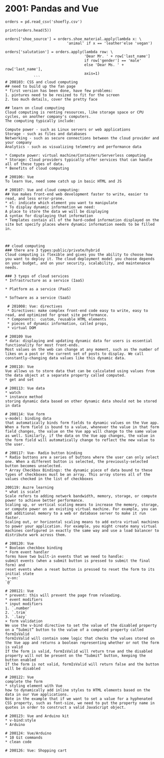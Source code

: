 # 2001: Pandas and Vue  


```  
orders = pd.read_csv('shoefly.csv')

print(orders.head(5))

orders['shoe_source'] = orders.shoe_material.apply(lambda x: \
                        	'animal' if x == 'leather'else 'vegan')

orders['salutation'] = orders.apply(lambda row: \
                                    'Dear Mr. ' + row['last_name']
                                    if row['gender'] == 'male'
                                    else 'Dear Ms. ' + row['last_name'],
                                    axis=1)  
             ```  
# 200103: CSS and cloud computing  
## need to build up the fan page  
* first version has been done, have few problems:  
1. pintures need to be resized to fit for the screen  
2. too much details, cover the pretty face  

## learn on cloud computing  
Cloud computing is renting resources, like storage space or CPU cycles, on another company's computers.  
The computing typically include:  

Compute power - such as Linux servers or web applications  
Storage - such as files and databases  
Networking - such as secure connections between the cloud provider and your company  
Analytics - such as visualizing telemetry and performance data  
  
* Compute power: virtual machine/Containers/Serverless computing  
* Storage: Cloud providers typically offer services that can handle all of these types of data.   
* Benefits of cloud computing  

# 200106: Vue  
To learn Vue, need some catch up in basic HTML and JS  

# 200107: Vue and cloud computing:  
## Vue makes front-end web development faster to write, easier to read, and less error-prone.    
* el: indicate which element you want to manipulate  
* To display dynamic information we need:  
A place to store the data we will be displaying  
A syntax for displaying that information  
* Templates contain all of the hard-coded information displayed on the site but specify places where dynamic information needs to be filled in.  



## cloud computing  
### there are 3 types:public/private/hybrid     
Cloud computing is flexible and gives you the ability to choose how you want to deploy it. The cloud deployment model you choose depends on your budget, and on your security, scalability, and maintenance needs.  
 
### 3 tyeps of cloud services  
* Infrastructure as a service (IaaS)  

* Platform as a service (PaaS)  

* Software as a service (SaaS)  
  
 # 201008: Vue: directives  
 * Directives: make complex front-end code easy to write, easy to read, and optimized for great site performance.  
 * Components:  custom, reusable HTML elements  
 * pieces of dynamic information, called props,   
 * virtual DOM  
 
# 200109 Vue  
* data: displaying and updating dynamic data for users is essential functionality for most front-ends.  
Most values on the web can change at any moment, such as the number of likes on a post or the current set of posts to display. We call constantly-changing data values like this dynamic data.   

# 200110: Vue   
Vue allows us to store data that can be calculated using values from the data object at a separate property called computed.  
* get and set  

# 200113: Vue data  
* watch  
* instance method  
storing dynamic data based on other dynamic data should not be stored in data  

# 200114: Vue form  
v-model: binding data  
that automatically binds form fields to dynamic values on the Vue app. When a form field is bound to a value, whenever the value in that form field changes, the value on the Vue app will change to the same value as well. Similarly, if the data on the Vue app changes, the value in the form field will automatically change to reflect the new value to the user.  

# 200117: Vue- Radio button binding  
* Radio buttons are a series of buttons where the user can only select one. When a different button is selected, the previously-selected button becomes unselected.  
* Array Checkbox Bindings: the dynamic piece of data bound to these types of checkboxes must be an array. This array stores all of the values checked in the list of checkboxes  

200119: Auzre learning  
* what is scale?  
Scale refers to adding network bandwidth, memory, storage, or compute power to achieve better performance.  
Scaling up, or vertical scaling means to increase the memory, storage, or compute power on an existing virtual machine. For example, you can add additional memory to a web or database server to make it run faster.  
Scaling out, or horizontal scaling means to add extra virtual machines to power your application. For example, you might create many virtual machines configured in exactly the same way and use a load balancer to distribute work across them.  

# 200120: Vue  
* Boolean checkbox binding  
* Form event handler  
forms have two built-in events that we need to handle:   
submit events (when a submit button is pressed to submit the final form) and   
reset events when a reset button is pressed to reset the form to its initial state  
`v-on:`  
`@`  

# 200121: Vue  
* prevent: this will prevent the page from reloading.  
* event modifiers  
* input modifiers  
1. `.number`  
2. `.trim`  
3. `.lazy`  
× form validation  
We use the v-bind directive to set the value of the disabled property on a “Submit” button to the value of a computed property called formIsValid  
formIsValid will contain some logic that checks the values stored on the Vue app and returns a boolean representing whether or not the form is valid  
If the form is valid, formIsValid will return true and the disabled property will not be present on the “Submit” button, keeping the button enabled  
If the form is not valid, formIsValid will return false and the button will be disabled  

# 200122: Vue  
complete the form  
* styling element with Vue  
how to dynamically add inline styles to HTML elements based on the data in our Vue applications.  
Note in the example that if we want to set a value for a hyphenated CSS property, such as font-size, we need to put the property name in quotes in order to construct a valid JavaScript object.  

# 200123: Vue and Arduino kit  
* v-bind:style  
* Arduino  

# 200124: Vue/Arduino  
* 10 Git commands  
* clean code  

# 200126: Vue: Shopping cart  
